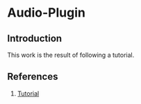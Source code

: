# Audio-Plugin

## Introduction

This work is the result of following a tutorial.

## References

1. [Tutorial](https://docs.juce.com/master/tutorial_create_projucer_basic_plugin.html)
   
